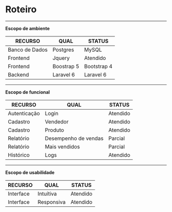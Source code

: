 # Roteiro

<hr>

**Escopo de ambiente**

RECURSO | QUAL | STATUS
-- | -- | --
Banco de Dados | Postgres | MySQL
Frontend | Jquery | Atendido
Frontend | Boostrap 5 | Bootstrap 4
Backend | Laravel 6 | Laravel 6

<hr>

**Escopo de funcional**

RECURSO | QUAL | STATUS
-- | -- | --
Autenticação | Login | Atendido
Cadastro | Vendedor | Atendido
Cadastro | Produto | Atendido
Relatório | Desempenho de vendas | Parcial
Relatório | Mais vendidos | Parcial
Histórico | Logs | Atendido

<hr>

**Escopo de usabilidade**

RECURSO | QUAL | STATUS
-- | -- | --
Interface | Intuítiva | Atendido
Interface | Responsiva | Atendido
